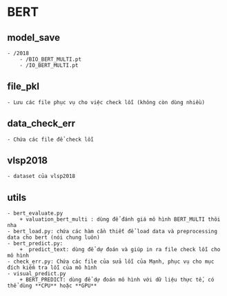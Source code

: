# BERT
## model_save
    - /2018
        - /BIO_BERT_MULTI.pt
        - /IO_BERT_MULTI.pt
## file_pkl
    - Lưu các file phục vụ cho việc check lỗi (không còn dùng nhiều)
## data_check_err
    - Chứa các file để check lỗi 
## vlsp2018
    - dataset của vlsp2018
## utils
    - bert_evaluate.py
        + valuation_bert_multi : dùng để đánh giá mô hình BERT_MULTI thôi nha
    - bert_load.py: chứa các hàm cần thiết để load data và preprocessing data cho bert (nói chung luôn)
    - bert_predict.py: 
        +  predict_text: dùng để dự đoán và giúp in ra file check lỗi cho mô hình
    - check_err.py: Chứa các file của sửa lỗi của Mạnh, phục vụ cho mục đích kiểm tra lỗi của mô hình
    - visual_predict.py
        + BERT_PREDICT: dùng để dự đoán mô hình với dữ liệu thực tế, có thể dùng **CPU** hoặc **GPU**
